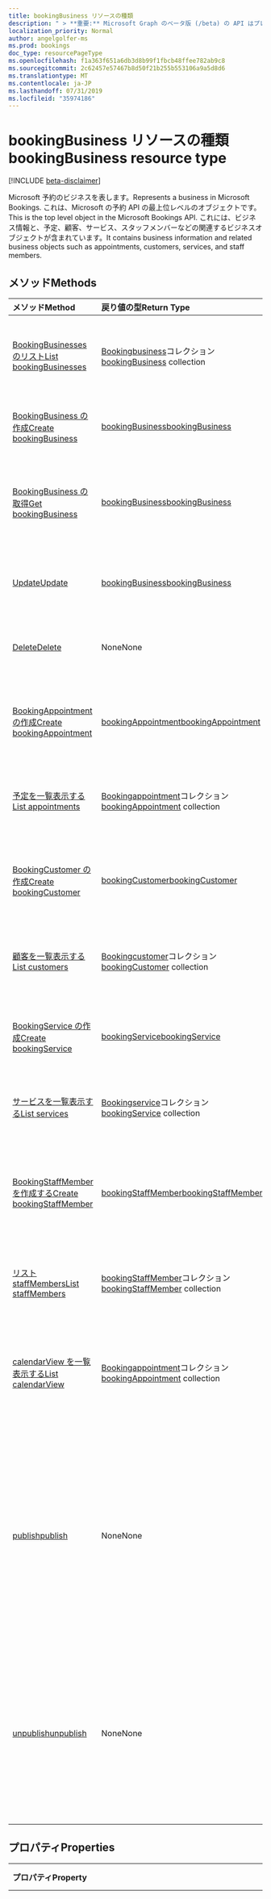 ```yaml
---
title: bookingBusiness リソースの種類
description: " > **重要:** Microsoft Graph のベータ版 (/beta) の API はプレビュー中であるため、変更されることがあります。 実稼働アプリケーションでは、これらの API の使用はサポートされていません。"
localization_priority: Normal
author: angelgolfer-ms
ms.prod: bookings
doc_type: resourcePageType
ms.openlocfilehash: f1a363f651a6db3d8b99f1fbcb48ffee782ab9c8
ms.sourcegitcommit: 2c62457e57467b8d50f21b255b553106a9a5d8d6
ms.translationtype: MT
ms.contentlocale: ja-JP
ms.lasthandoff: 07/31/2019
ms.locfileid: "35974186"
---
```

# <a name="bookingbusiness-resource-type"></a><span data-ttu-id="68a13-104">bookingBusiness リソースの種類</span><span class="sxs-lookup"><span data-stu-id="68a13-104">bookingBusiness resource type</span></span>

 [!INCLUDE [beta-disclaimer](../../includes/beta-disclaimer.md)]
 
<span data-ttu-id="68a13-105">Microsoft 予約のビジネスを表します。</span><span class="sxs-lookup"><span data-stu-id="68a13-105">Represents a business in Microsoft Bookings.</span></span> <span data-ttu-id="68a13-106">これは、Microsoft の予約 API の最上位レベルのオブジェクトです。</span><span class="sxs-lookup"><span data-stu-id="68a13-106">This is the top level object in the Microsoft Bookings API.</span></span> <span data-ttu-id="68a13-107">これには、ビジネス情報と、予定、顧客、サービス、スタッフメンバーなどの関連するビジネスオブジェクトが含まれています。</span><span class="sxs-lookup"><span data-stu-id="68a13-107">It contains business information and related business objects such as appointments, customers, services, and staff members.</span></span>

## <a name="methods"></a><span data-ttu-id="68a13-108">メソッド</span><span class="sxs-lookup"><span data-stu-id="68a13-108">Methods</span></span>

| <span data-ttu-id="68a13-109">メソッド</span><span class="sxs-lookup"><span data-stu-id="68a13-109">Method</span></span>           | <span data-ttu-id="68a13-110">戻り値の型</span><span class="sxs-lookup"><span data-stu-id="68a13-110">Return Type</span></span>    |<span data-ttu-id="68a13-111">説明</span><span class="sxs-lookup"><span data-stu-id="68a13-111">Description</span></span>|
|:---------------|:--------|:----------|
|[<span data-ttu-id="68a13-112">BookingBusinesses のリスト</span><span class="sxs-lookup"><span data-stu-id="68a13-112">List bookingBusinesses</span></span>](../api/bookingbusiness-list.md) | <span data-ttu-id="68a13-113">[Bookingbusiness](bookingbusiness.md)コレクション</span><span class="sxs-lookup"><span data-stu-id="68a13-113">[bookingBusiness](bookingbusiness.md) collection</span></span> |<span data-ttu-id="68a13-114">テナント内の bookingbusiness オブジェクトのコレクションを取得します。</span><span class="sxs-lookup"><span data-stu-id="68a13-114">Get a collection of bookingbusiness objects in the tenant.</span></span> |
|[<span data-ttu-id="68a13-115">BookingBusiness の作成</span><span class="sxs-lookup"><span data-stu-id="68a13-115">Create bookingBusiness</span></span>](../api/bookingbusiness-post-bookingbusinesses.md) | [<span data-ttu-id="68a13-116">bookingBusiness</span><span class="sxs-lookup"><span data-stu-id="68a13-116">bookingBusiness</span></span>](bookingbusiness.md) | <span data-ttu-id="68a13-117">新しい Microsoft 予約ビジネスを作成します。</span><span class="sxs-lookup"><span data-stu-id="68a13-117">Create a new Microsoft Bookings business.</span></span> |
|[<span data-ttu-id="68a13-118">BookingBusiness の取得</span><span class="sxs-lookup"><span data-stu-id="68a13-118">Get bookingBusiness</span></span>](../api/bookingbusiness-get.md) | [<span data-ttu-id="68a13-119">bookingBusiness</span><span class="sxs-lookup"><span data-stu-id="68a13-119">bookingBusiness</span></span>](bookingbusiness.md) |<span data-ttu-id="68a13-120">BookingBusiness オブジェクトのプロパティとリレーションシップを読み取ります。</span><span class="sxs-lookup"><span data-stu-id="68a13-120">Read properties and relationships of bookingBusiness object.</span></span>|
|[<span data-ttu-id="68a13-121">Update</span><span class="sxs-lookup"><span data-stu-id="68a13-121">Update</span></span>](../api/bookingbusiness-update.md) | [<span data-ttu-id="68a13-122">bookingBusiness</span><span class="sxs-lookup"><span data-stu-id="68a13-122">bookingBusiness</span></span>](bookingbusiness.md) |<span data-ttu-id="68a13-123">**Bookingbusiness**オブジェクトのプロパティを更新します。</span><span class="sxs-lookup"><span data-stu-id="68a13-123">Update properties in a **bookingBusiness** object.</span></span> |
|[<span data-ttu-id="68a13-124">Delete</span><span class="sxs-lookup"><span data-stu-id="68a13-124">Delete</span></span>](../api/bookingbusiness-delete.md) | <span data-ttu-id="68a13-125">None</span><span class="sxs-lookup"><span data-stu-id="68a13-125">None</span></span> |<span data-ttu-id="68a13-126">**Bookingbusiness**オブジェクトを削除します。</span><span class="sxs-lookup"><span data-stu-id="68a13-126">Delete a **bookingBusiness** object.</span></span> |
|[<span data-ttu-id="68a13-127">BookingAppointment の作成</span><span class="sxs-lookup"><span data-stu-id="68a13-127">Create bookingAppointment</span></span>](../api/bookingbusiness-post-appointments.md) |[<span data-ttu-id="68a13-128">bookingAppointment</span><span class="sxs-lookup"><span data-stu-id="68a13-128">bookingAppointment</span></span>](bookingappointment.md)| <span data-ttu-id="68a13-129">予定のコレクションに投稿して、新しいブックを作成します。</span><span class="sxs-lookup"><span data-stu-id="68a13-129">Create a new bookingAppointment by posting to the appointments collection.</span></span>|
|[<span data-ttu-id="68a13-130">予定を一覧表示する</span><span class="sxs-lookup"><span data-stu-id="68a13-130">List appointments</span></span>](../api/bookingbusiness-list-appointments.md) |<span data-ttu-id="68a13-131">[Bookingappointment](bookingappointment.md)コレクション</span><span class="sxs-lookup"><span data-stu-id="68a13-131">[bookingAppointment](bookingappointment.md) collection</span></span>| <span data-ttu-id="68a13-132">BookingAppointment オブジェクトコレクションを取得します。</span><span class="sxs-lookup"><span data-stu-id="68a13-132">Get a bookingAppointment object collection.</span></span>|
|[<span data-ttu-id="68a13-133">BookingCustomer の作成</span><span class="sxs-lookup"><span data-stu-id="68a13-133">Create bookingCustomer</span></span>](../api/bookingbusiness-post-customers.md) |[<span data-ttu-id="68a13-134">bookingCustomer</span><span class="sxs-lookup"><span data-stu-id="68a13-134">bookingCustomer</span></span>](bookingcustomer.md)| <span data-ttu-id="68a13-135">Customers コレクションへの投稿により、新しい書店の顧客を作成します。</span><span class="sxs-lookup"><span data-stu-id="68a13-135">Create a new bookingCustomer by posting to the customers collection.</span></span>|
|[<span data-ttu-id="68a13-136">顧客を一覧表示する</span><span class="sxs-lookup"><span data-stu-id="68a13-136">List customers</span></span>](../api/bookingbusiness-list-customers.md) |<span data-ttu-id="68a13-137">[Bookingcustomer](bookingcustomer.md)コレクション</span><span class="sxs-lookup"><span data-stu-id="68a13-137">[bookingCustomer](bookingcustomer.md) collection</span></span>| <span data-ttu-id="68a13-138">BookingCustomer オブジェクトのコレクションを取得します。</span><span class="sxs-lookup"><span data-stu-id="68a13-138">Get a bookingCustomer object collection.</span></span>|
|[<span data-ttu-id="68a13-139">BookingService の作成</span><span class="sxs-lookup"><span data-stu-id="68a13-139">Create bookingService</span></span>](../api/bookingbusiness-post-services.md) |[<span data-ttu-id="68a13-140">bookingService</span><span class="sxs-lookup"><span data-stu-id="68a13-140">bookingService</span></span>](bookingservice.md)| <span data-ttu-id="68a13-141">サービスコレクションへの投稿により、新しい bookingService を作成します。</span><span class="sxs-lookup"><span data-stu-id="68a13-141">Create a new bookingService by posting to the services collection.</span></span>|
|[<span data-ttu-id="68a13-142">サービスを一覧表示する</span><span class="sxs-lookup"><span data-stu-id="68a13-142">List services</span></span>](../api/bookingbusiness-list-services.md) |<span data-ttu-id="68a13-143">[Bookingservice](bookingservice.md)コレクション</span><span class="sxs-lookup"><span data-stu-id="68a13-143">[bookingService](bookingservice.md) collection</span></span>| <span data-ttu-id="68a13-144">BookingService オブジェクトのコレクションを取得します。</span><span class="sxs-lookup"><span data-stu-id="68a13-144">Get a bookingService object collection.</span></span>|
|[<span data-ttu-id="68a13-145">BookingStaffMember を作成する</span><span class="sxs-lookup"><span data-stu-id="68a13-145">Create bookingStaffMember</span></span>](../api/bookingbusiness-post-staffmembers.md) |[<span data-ttu-id="68a13-146">bookingStaffMember</span><span class="sxs-lookup"><span data-stu-id="68a13-146">bookingStaffMember</span></span>](bookingstaffmember.md)| <span data-ttu-id="68a13-147">StaffMembers コレクションへの投稿によって新しい bookingStaffMember を作成します。</span><span class="sxs-lookup"><span data-stu-id="68a13-147">Create a new bookingStaffMember by posting to the staffMembers collection.</span></span>|
|[<span data-ttu-id="68a13-148">リスト staffMembers</span><span class="sxs-lookup"><span data-stu-id="68a13-148">List staffMembers</span></span>](../api/bookingbusiness-list-staffmembers.md) |<span data-ttu-id="68a13-149">[bookingStaffMember](bookingstaffmember.md)コレクション</span><span class="sxs-lookup"><span data-stu-id="68a13-149">[bookingStaffMember](bookingstaffmember.md) collection</span></span>| <span data-ttu-id="68a13-150">BookingStaffMember オブジェクトのコレクションを取得します。</span><span class="sxs-lookup"><span data-stu-id="68a13-150">Get a bookingStaffMember object collection.</span></span>|
|[<span data-ttu-id="68a13-151">calendarView を一覧表示する</span><span class="sxs-lookup"><span data-stu-id="68a13-151">List calendarView</span></span>](../api/bookingbusiness-list-calendarview.md)|<span data-ttu-id="68a13-152">[Bookingappointment](bookingappointment.md)コレクション</span><span class="sxs-lookup"><span data-stu-id="68a13-152">[bookingAppointment](bookingappointment.md) collection</span></span>|<span data-ttu-id="68a13-153">指定した日付範囲内に発生する**Bookingappointment**オブジェクトのコレクションを取得します。</span><span class="sxs-lookup"><span data-stu-id="68a13-153">Get the collection of **bookingAppointment** objects that occurs in the specified date range.</span></span>|
|[<span data-ttu-id="68a13-154">publish</span><span class="sxs-lookup"><span data-stu-id="68a13-154">publish</span></span>](../api/bookingbusiness-publish.md)|<span data-ttu-id="68a13-155">None</span><span class="sxs-lookup"><span data-stu-id="68a13-155">None</span></span>|<span data-ttu-id="68a13-156">この業務の [スケジュール] ページを外部のお客様が利用できるようにします。</span><span class="sxs-lookup"><span data-stu-id="68a13-156">Make the scheduling page of this business available to external customers.</span></span> <span data-ttu-id="68a13-157">**IsPublished**プロパティを true に、 **publicurl**プロパティを [スケジュール] ページの URL に設定します。</span><span class="sxs-lookup"><span data-stu-id="68a13-157">Set the **isPublished** property to true, and **publicUrl** property to the URL of the scheduling page.</span></span>|
|[<span data-ttu-id="68a13-158">unpublish</span><span class="sxs-lookup"><span data-stu-id="68a13-158">unpublish</span></span>](../api/bookingbusiness-unpublish.md)|<span data-ttu-id="68a13-159">None</span><span class="sxs-lookup"><span data-stu-id="68a13-159">None</span></span>| <span data-ttu-id="68a13-160">外部のお客様がこの業務のスケジュール設定ページを使用できないようにします。</span><span class="sxs-lookup"><span data-stu-id="68a13-160">Make the scheduling page of this business not available to external customers.</span></span> <span data-ttu-id="68a13-161">**IsPublished**プロパティを false に設定し、 **publicurl**プロパティを null に設定します。</span><span class="sxs-lookup"><span data-stu-id="68a13-161">Set the **isPublished** property to false, and **publicUrl** property to null.</span></span>|

## <a name="properties"></a><span data-ttu-id="68a13-162">プロパティ</span><span class="sxs-lookup"><span data-stu-id="68a13-162">Properties</span></span>
| <span data-ttu-id="68a13-163">プロパティ</span><span class="sxs-lookup"><span data-stu-id="68a13-163">Property</span></span>     | <span data-ttu-id="68a13-164">型</span><span class="sxs-lookup"><span data-stu-id="68a13-164">Type</span></span>   |<span data-ttu-id="68a13-165">説明</span><span class="sxs-lookup"><span data-stu-id="68a13-165">Description</span></span>|
|:---------------|:--------|:----------|
|<span data-ttu-id="68a13-166">address</span><span class="sxs-lookup"><span data-stu-id="68a13-166">address</span></span>|[<span data-ttu-id="68a13-167">physicalAddress</span><span class="sxs-lookup"><span data-stu-id="68a13-167">physicalAddress</span></span>](physicaladdress.md)|<span data-ttu-id="68a13-168">会社の住所。</span><span class="sxs-lookup"><span data-stu-id="68a13-168">The street address of the business.</span></span> <span data-ttu-id="68a13-169">**住所**プロパティは、 **phone**および**webSiteUrl**と共に、ビジネススケジュールページのフッターに表示されます。</span><span class="sxs-lookup"><span data-stu-id="68a13-169">The **address** property, together with **phone** and **webSiteUrl**, appear in the footer of a business scheduling page.</span></span>|
|<span data-ttu-id="68a13-170">Microsoft.rtc.rgs.management.writablesettings.businesshours</span><span class="sxs-lookup"><span data-stu-id="68a13-170">businessHours</span></span>|<span data-ttu-id="68a13-171">[Bookingwork hours](bookingworkhours.md)コレクション</span><span class="sxs-lookup"><span data-stu-id="68a13-171">[bookingWorkHours](bookingworkhours.md) collection</span></span>|<span data-ttu-id="68a13-172">業務の運営時間。</span><span class="sxs-lookup"><span data-stu-id="68a13-172">The hours of operation for the business.</span></span>|
|<span data-ttu-id="68a13-173">businessType</span><span class="sxs-lookup"><span data-stu-id="68a13-173">businessType</span></span>|<span data-ttu-id="68a13-174">String</span><span class="sxs-lookup"><span data-stu-id="68a13-174">String</span></span>|<span data-ttu-id="68a13-175">業務の種類。</span><span class="sxs-lookup"><span data-stu-id="68a13-175">The type of business.</span></span>|
|<span data-ttu-id="68a13-176">defaultCurrencyIso</span><span class="sxs-lookup"><span data-stu-id="68a13-176">defaultCurrencyIso</span></span>|<span data-ttu-id="68a13-177">String</span><span class="sxs-lookup"><span data-stu-id="68a13-177">String</span></span>|<span data-ttu-id="68a13-178">Microsoft の予約で勤務している通貨のコード。</span><span class="sxs-lookup"><span data-stu-id="68a13-178">The code for the currency that the business operates in on Microsoft Bookings.</span></span>|
|<span data-ttu-id="68a13-179">displayName</span><span class="sxs-lookup"><span data-stu-id="68a13-179">displayName</span></span>|<span data-ttu-id="68a13-180">String</span><span class="sxs-lookup"><span data-stu-id="68a13-180">String</span></span>|<span data-ttu-id="68a13-181">顧客とのインターフェイスとなるビジネスの名前。</span><span class="sxs-lookup"><span data-stu-id="68a13-181">The name of the business, which interfaces with customers.</span></span> <span data-ttu-id="68a13-182">この名前は、[ビジネススケジュール] ページの上部に表示されます。</span><span class="sxs-lookup"><span data-stu-id="68a13-182">This name appears at the top of the business scheduling page.</span></span>|
|<span data-ttu-id="68a13-183">メール</span><span class="sxs-lookup"><span data-stu-id="68a13-183">email</span></span>|<span data-ttu-id="68a13-184">String</span><span class="sxs-lookup"><span data-stu-id="68a13-184">String</span></span>|<span data-ttu-id="68a13-185">ビジネスの電子メールアドレス。</span><span class="sxs-lookup"><span data-stu-id="68a13-185">The email address for the business.</span></span>|
|<span data-ttu-id="68a13-186">id</span><span class="sxs-lookup"><span data-stu-id="68a13-186">id</span></span>|<span data-ttu-id="68a13-187">文字列</span><span class="sxs-lookup"><span data-stu-id="68a13-187">String</span></span>|<span data-ttu-id="68a13-188">ビジネスの一意なプログラム id。</span><span class="sxs-lookup"><span data-stu-id="68a13-188">A unique programmatic identifier for the business.</span></span> <span data-ttu-id="68a13-189">読み取り専用です。</span><span class="sxs-lookup"><span data-stu-id="68a13-189">Read-only.</span></span>|
|<span data-ttu-id="68a13-190">isPublished</span><span class="sxs-lookup"><span data-stu-id="68a13-190">isPublished</span></span>|<span data-ttu-id="68a13-191">Boolean</span><span class="sxs-lookup"><span data-stu-id="68a13-191">Boolean</span></span>|<span data-ttu-id="68a13-192">[スケジュール] ページは、外部のお客様が利用できるようになっています。</span><span class="sxs-lookup"><span data-stu-id="68a13-192">The scheduling page has been made available to external customers.</span></span> <span data-ttu-id="68a13-193">**発行**および**未発行**アクションを使用して、このプロパティを設定します。</span><span class="sxs-lookup"><span data-stu-id="68a13-193">Use the **publish** and **unpublish** actions to set this property.</span></span> <span data-ttu-id="68a13-194">読み取り専用です。</span><span class="sxs-lookup"><span data-stu-id="68a13-194">Read-only.</span></span>|
|<span data-ttu-id="68a13-195">phone</span><span class="sxs-lookup"><span data-stu-id="68a13-195">phone</span></span>|<span data-ttu-id="68a13-196">String</span><span class="sxs-lookup"><span data-stu-id="68a13-196">String</span></span>|<span data-ttu-id="68a13-197">会社の電話番号。</span><span class="sxs-lookup"><span data-stu-id="68a13-197">The telephone number for the business.</span></span> <span data-ttu-id="68a13-198">[**電話**] プロパティは、[**住所**] および [ **webSiteUrl**] と共に、[ビジネススケジュール] ページのフッターに表示されます。</span><span class="sxs-lookup"><span data-stu-id="68a13-198">The **phone** property, together with **address** and **webSiteUrl**, appear in the footer of a business scheduling page.</span></span>|
|<span data-ttu-id="68a13-199">publicUrl</span><span class="sxs-lookup"><span data-stu-id="68a13-199">publicUrl</span></span>|<span data-ttu-id="68a13-200">String</span><span class="sxs-lookup"><span data-stu-id="68a13-200">String</span></span>|<span data-ttu-id="68a13-201">ページの公開または[発行](../api/bookingbusiness-publish.md)を[取り消し](../api/bookingbusiness-unpublish.md)た後に設定される、[スケジュール] ページの URL。</span><span class="sxs-lookup"><span data-stu-id="68a13-201">The URL for the scheduling page, which is set after you [publish](../api/bookingbusiness-publish.md) or [unpublish](../api/bookingbusiness-unpublish.md) the page.</span></span> <span data-ttu-id="68a13-202">読み取り専用です。</span><span class="sxs-lookup"><span data-stu-id="68a13-202">Read-only.</span></span>|
|<span data-ttu-id="68a13-203">schedulingPolicy</span><span class="sxs-lookup"><span data-stu-id="68a13-203">schedulingPolicy</span></span>|[<span data-ttu-id="68a13-204">bookingSchedulingPolicy</span><span class="sxs-lookup"><span data-stu-id="68a13-204">bookingSchedulingPolicy</span></span>](bookingschedulingpolicy.md)|<span data-ttu-id="68a13-205">このビジネスに対して予約を作成する方法を指定します。</span><span class="sxs-lookup"><span data-stu-id="68a13-205">Specifies how bookings can be created for this business.</span></span>|
|<span data-ttu-id="68a13-206">webSiteUrl</span><span class="sxs-lookup"><span data-stu-id="68a13-206">webSiteUrl</span></span>|<span data-ttu-id="68a13-207">String</span><span class="sxs-lookup"><span data-stu-id="68a13-207">String</span></span>|<span data-ttu-id="68a13-208">ビジネス web サイトの URL。</span><span class="sxs-lookup"><span data-stu-id="68a13-208">The URL of the business web site.</span></span> <span data-ttu-id="68a13-209">**WebSiteUrl**プロパティは、[**住所**, **phone**] と共に、[ビジネススケジュール] ページのフッターに表示されます。</span><span class="sxs-lookup"><span data-stu-id="68a13-209">The **webSiteUrl** property, together with **address**, **phone**, appear in the footer of a business scheduling page.</span></span>|

## <a name="relationships"></a><span data-ttu-id="68a13-210">リレーションシップ</span><span class="sxs-lookup"><span data-stu-id="68a13-210">Relationships</span></span>
| <span data-ttu-id="68a13-211">リレーションシップ</span><span class="sxs-lookup"><span data-stu-id="68a13-211">Relationship</span></span> | <span data-ttu-id="68a13-212">型</span><span class="sxs-lookup"><span data-stu-id="68a13-212">Type</span></span>   |<span data-ttu-id="68a13-213">説明</span><span class="sxs-lookup"><span data-stu-id="68a13-213">Description</span></span>|
|:---------------|:--------|:----------|
|<span data-ttu-id="68a13-214">予定</span><span class="sxs-lookup"><span data-stu-id="68a13-214">appointments</span></span>|<span data-ttu-id="68a13-215">[Bookingappointment](bookingappointment.md)コレクション</span><span class="sxs-lookup"><span data-stu-id="68a13-215">[bookingAppointment](bookingappointment.md) collection</span></span>| <span data-ttu-id="68a13-216">このビジネスのすべての予定。</span><span class="sxs-lookup"><span data-stu-id="68a13-216">All the appointments of this business.</span></span> <span data-ttu-id="68a13-217">読み取り専用です。</span><span class="sxs-lookup"><span data-stu-id="68a13-217">Read-only.</span></span> <span data-ttu-id="68a13-218">Null 許容型。</span><span class="sxs-lookup"><span data-stu-id="68a13-218">Nullable.</span></span>|
|<span data-ttu-id="68a13-219">calendarView</span><span class="sxs-lookup"><span data-stu-id="68a13-219">calendarView</span></span>|<span data-ttu-id="68a13-220">[Bookingappointment](bookingappointment.md)コレクション</span><span class="sxs-lookup"><span data-stu-id="68a13-220">[bookingAppointment](bookingappointment.md) collection</span></span>| <span data-ttu-id="68a13-221">指定した日付範囲内の、このビジネスの一連の予定。</span><span class="sxs-lookup"><span data-stu-id="68a13-221">The set of appointments of this business in a specified date range.</span></span> <span data-ttu-id="68a13-222">読み取り専用です。</span><span class="sxs-lookup"><span data-stu-id="68a13-222">Read-only.</span></span> <span data-ttu-id="68a13-223">Null 許容型。</span><span class="sxs-lookup"><span data-stu-id="68a13-223">Nullable.</span></span>|
|<span data-ttu-id="68a13-224">ユーザー</span><span class="sxs-lookup"><span data-stu-id="68a13-224">customers</span></span>|<span data-ttu-id="68a13-225">[Bookingcustomer](bookingcustomer.md)コレクション</span><span class="sxs-lookup"><span data-stu-id="68a13-225">[bookingCustomer](bookingcustomer.md) collection</span></span>| <span data-ttu-id="68a13-226">このビジネスのすべてのお客様。</span><span class="sxs-lookup"><span data-stu-id="68a13-226">All the customers of this business.</span></span> <span data-ttu-id="68a13-227">読み取り専用です。</span><span class="sxs-lookup"><span data-stu-id="68a13-227">Read-only.</span></span> <span data-ttu-id="68a13-228">Null 許容型。</span><span class="sxs-lookup"><span data-stu-id="68a13-228">Nullable.</span></span>|
|<span data-ttu-id="68a13-229">サービス</span><span class="sxs-lookup"><span data-stu-id="68a13-229">services</span></span>|<span data-ttu-id="68a13-230">[Bookingservice](bookingservice.md)コレクション</span><span class="sxs-lookup"><span data-stu-id="68a13-230">[bookingService](bookingservice.md) collection</span></span>| <span data-ttu-id="68a13-231">このビジネスによって提供されるすべてのサービス。</span><span class="sxs-lookup"><span data-stu-id="68a13-231">All the services offered by this business.</span></span> <span data-ttu-id="68a13-232">読み取り専用です。</span><span class="sxs-lookup"><span data-stu-id="68a13-232">Read-only.</span></span> <span data-ttu-id="68a13-233">Null 許容型。</span><span class="sxs-lookup"><span data-stu-id="68a13-233">Nullable.</span></span>|
|<span data-ttu-id="68a13-234">staffMembers</span><span class="sxs-lookup"><span data-stu-id="68a13-234">staffMembers</span></span>|<span data-ttu-id="68a13-235">[bookingStaffMember](bookingstaffmember.md)コレクション</span><span class="sxs-lookup"><span data-stu-id="68a13-235">[bookingStaffMember](bookingstaffmember.md) collection</span></span>| <span data-ttu-id="68a13-236">このビジネスのサービスを提供するすべてのスタッフメンバー。</span><span class="sxs-lookup"><span data-stu-id="68a13-236">All the staff members that provide services in this business.</span></span> <span data-ttu-id="68a13-237">読み取り専用です。</span><span class="sxs-lookup"><span data-stu-id="68a13-237">Read-only.</span></span> <span data-ttu-id="68a13-238">Null 許容型。</span><span class="sxs-lookup"><span data-stu-id="68a13-238">Nullable.</span></span>|

## <a name="json-representation"></a><span data-ttu-id="68a13-239">JSON 表記</span><span class="sxs-lookup"><span data-stu-id="68a13-239">JSON representation</span></span>

<span data-ttu-id="68a13-240">リソースの JSON 表記を次に示します。</span><span class="sxs-lookup"><span data-stu-id="68a13-240">The following is a JSON representation of the resource.</span></span>

<!-- {
  "blockType": "resource",
  "keyProperty":"id",
  "optionalProperties": [

  ],
  "@odata.type": "microsoft.graph.bookingBusiness"
}-->

```json
{
  "address": {"@odata.type": "microsoft.graph.physicalAddress"},
  "businessHours": [{"@odata.type": "microsoft.graph.bookingWorkHours"}],
  "businessType": "String",
  "defaultCurrencyIso": "String",
  "displayName": "String",
  "email": "String",
  "id": "String (identifier)",
  "isPublished": true,
  "phone": "String",
  "publicUrl": "String",
  "schedulingPolicy": {"@odata.type": "microsoft.graph.bookingSchedulingPolicy"},
  "webSiteUrl": "String"
}

```

## <a name="see-also"></a><span data-ttu-id="68a13-241">関連項目</span><span class="sxs-lookup"><span data-stu-id="68a13-241">See also</span></span>


<!-- uuid: 8fcb5dbc-d5aa-4681-8e31-b001d5168d79
2015-10-25 14:57:30 UTC -->
<!--
{
  "type": "#page.annotation",
  "description": "bookingBusiness resource",
  "keywords": "",
  "section": "documentation",
  "tocPath": "",
  "suppressions": []
}
-->
